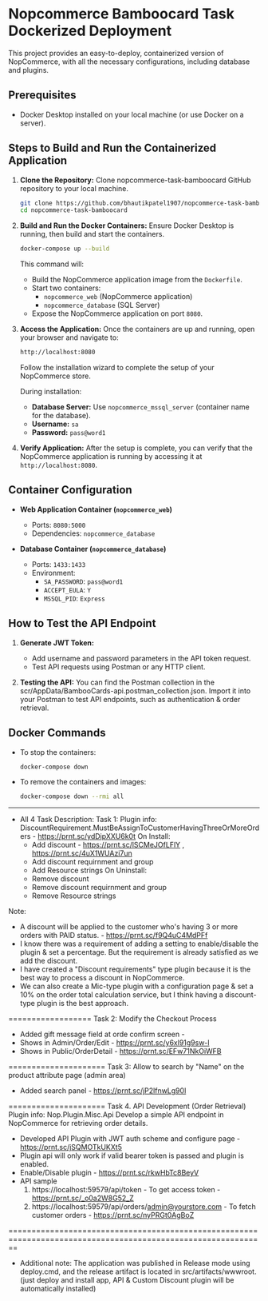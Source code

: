 ﻿# Nopcommerce Bamboocard Task Dockerized Deployment

This project provides an easy-to-deploy, containerized version of NopCommerce, with all the necessary configurations, including database and plugins.

## Prerequisites

- Docker Desktop installed on your local machine (or use Docker on a server).

## Steps to Build and Run the Containerized Application

1. **Clone the Repository:**
   Clone nopcommerce-task-bamboocard GitHub repository to your local machine.

   ```bash
   git clone https://github.com/bhautikpatel1907/nopcommerce-task-bamboocard.git
   cd nopcommerce-task-bamboocard
   ```

2. **Build and Run the Docker Containers:**
   Ensure Docker Desktop is running, then build and start the containers.

   ```bash
   docker-compose up --build
   ```

   This command will:
   - Build the NopCommerce application image from the `Dockerfile`.
   - Start two containers:
     - `nopcommerce_web` (NopCommerce application)
     - `nopcommerce_database` (SQL Server)
   - Expose the NopCommerce application on port `8080`.

3. **Access the Application:**
   Once the containers are up and running, open your browser and navigate to:

   ```bash
   http://localhost:8080
   ```

   Follow the installation wizard to complete the setup of your NopCommerce store.

   During installation:
   - **Database Server:** Use `nopcommerce_mssql_server` (container name for the database).
   - **Username:** `sa`
   - **Password:** `pass@word1`

4. **Verify Application:**
   After the setup is complete, you can verify that the NopCommerce application is running by accessing it at `http://localhost:8080`.

## Container Configuration

- **Web Application Container (`nopcommerce_web`)**
  - Ports: `8080:5000`
  - Dependencies: `nopcommerce_database`

- **Database Container (`nopcommerce_database`)**
  - Ports: `1433:1433`
  - Environment:
    - `SA_PASSWORD`: `pass@word1`
    - `ACCEPT_EULA`: `Y`
    - `MSSQL_PID`: `Express`

## How to Test the API Endpoint

1. **Generate JWT Token:**
   - Add username and password parameters in the API token request.
   - Test API requests using Postman or any HTTP client.

2. **Testing the API:**
   You can find the Postman collection in the scr/AppData/BambooCards-api.postman_collection.json. Import it into your Postman to test API endpoints, such as authentication & order retrieval.

## Docker Commands

- To stop the containers:

  ```bash
  docker-compose down
  ```

- To remove the containers and images:

  ```bash
  docker-compose down --rmi all
  ```
- ----------------------------------------
- All 4 Task Description:
Task 1:
Plugin info: DiscountRequirement.MustBeAssignToCustomerHavingThreeOrMoreOrders - https://prnt.sc/ydDipXXU6k0t
On Install:
  - Add discount - https://prnt.sc/lSCMeJOfLFlY , https://prnt.sc/4uX1WUAzi7un
  - Add discount requirnment and group 
  - Add Resource strings
On Uninstall:
  - Remove discount
  - Remove discount requirnment and group 
  - Remove Resource strings

Note: 
- A discount will be applied to the customer who's having 3 or more orders with PAID status. - https://prnt.sc/f9Q4uC4MdPFf
- I know there was a requirement of adding a setting to enable/disable the plugin & set a percentage. But the requirement is already satisfied as we add the discount. 
- I have created a "Discount requirements" type plugin because it is the best way to process a discount in NopCommerce.
- We can also create a Mic-type plugin with a configuration page & set a 10% on the order total calculation service, but I think having a discount-type plugin is the best approach.

==================
Task 2: Modify the Checkout Process
- Added gift message field at orde confirm screen -  
- Shows in Admin/Order/Edit - https://prnt.sc/y6xl91g9sw-l
- Shows in Public/OrderDetail - https://prnt.sc/EFw71NkOiWFB

=====================
Task 3: Allow to search by "Name" on the product attribute page (admin area)
- Added search panel - https://prnt.sc/jP2lfnwLg90l 

=====================
Task 4. API Development (Order Retrieval)
Plugin info: Nop.Plugin.Misc.Api
Develop a simple API endpoint in NopCommerce for retrieving order details.
- Developed API Plugin with JWT auth scheme and configure page - https://prnt.sc/jSQMOTkUKXt5
- Plugin api will only work if valid bearer token is passed and plugin is enabled. 
- Enable/Disable plugin - https://prnt.sc/rkwHbTc8BeyV
- API sample
  1) https://localhost:59579/api/token - To get access  token - https://prnt.sc/_o0a2W8G52_Z
  2) https://localhost:59579/api/orders/admin@yourstore.com - To fetch customer orders - https://prnt.sc/nyPRGt0AgBoZ
  
==============================================================================================================
- Additional note:
    The application was published in Release mode using deploy.cmd, and the release artifact is located in src/artifacts/wwwroot. (just deploy and install app, API & Custom Discount plugin will be automatically installed)